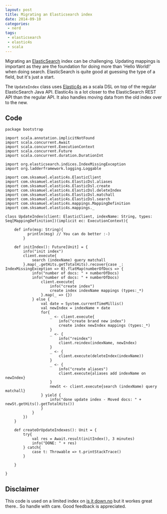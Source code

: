 ```yaml
---
layout: post
title: Migrating an Elasticsearch index
date: 2014-09-10
categories:
 - nerd
tags:
 - elasticsearch
 - elastic4s
 - scala
---
```


Migrating an [ElasticSearch](http://elasticsearch.org) index can be challenging. 
Updating mappings is important as they are the foundation for doing more than 'Hello World!' when doing search.
ElasticSearch is quite good at guessing the type of a field, but it's just a start. 

The ``UpdateIndex`` class uses [Elastic4s](http://elastic4.sgithub.com) as a scala DSL on top of the regular ElasticSearch Java API.
Elastic4s is a lot closer to the ElasticSearch REST API than the regular API. 
It also handles moving data from the old index over to the new.  

Code
----

```
package bootstrap

import scala.annotation.implicitNotFound
import scala.concurrent.Await
import scala.concurrent.ExecutionContext
import scala.concurrent.Future
import scala.concurrent.duration.DurationInt

import org.elasticsearch.indices.IndexMissingException
import org.ladderframework.logging.Loggable

import com.sksamuel.elastic4s.ElasticClient
import com.sksamuel.elastic4s.ElasticDsl.aliases
import com.sksamuel.elastic4s.ElasticDsl.create
import com.sksamuel.elastic4s.ElasticDsl.deleteIndex
import com.sksamuel.elastic4s.ElasticDsl.matchall
import com.sksamuel.elastic4s.ElasticDsl.search
import com.sksamuel.elastic4s.mappings.MappingDefinition
import com.sksamuel.elastic4s.mappings._

class UpdateIndex(client: ElasticClient, indexName: String, types: Seq[MappingDefinition])(implicit ec: ExecutionContext){
	
	def info(msg: String){
          println(msg) // You can do better :-)
        }

	def initIndex(): Future[Unit] = {
		info("init index")
		client.execute{
			search (indexName) query matchall
		}.map(_.getHits.getTotalHits).recover{case _: IndexMissingException => 0}.flatMap(numberOfDocs => {
			info("number of docs: " + numberOfDocs)
			info("number of docs: " + numberOfDocs)
				client.execute{
					info("create index")
					create index indexName mappings (types:_*)
				}.map(_ => {})
			} else {
				val date = System.currentTimeMillis()
				val newIndex = indexName + date
				for{
					_ <- client.execute{
						info("create brand new index")
						create index newIndex mappings (types:_*) 
					}
					_ <- {
						info("reindex")
						client.reindex(indexName, newIndex)
					}
					_ <- {
						client.execute(deleteIndex(indexName))
					}
					_ <- {
						info("create aliases")
						client.execute{aliases add indexName on newIndex}
					}
					newSt <- client.execute{search (indexName) query matchall}
				} yield {
					info("done update index - Moved docs: " + newSt.getHits().getTotalHits())
				}
			}
		})
	}
	
	def createOrUpdateIndexes(): Unit = {
		try{
			val res = Await.result(initIndex(), 3 minutes)
			info("DONE: " + res)
		} catch{
			case t: Throwable => t.printStackTrace()
		}
		
	}
	
}
```

Disclaimer
----------

This code is used on a limited index on [is it down.no](http://isitdown.no) but it workes great there..
So handle with care.
Good feedback is appreciated.
